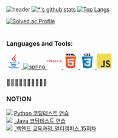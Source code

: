![header](https://capsule-render.vercel.app/api?type=waving&color=auto&height=200&section=header&text=LEE%20ZEUS&fontSize=70)
[![*'s github stats](https://github-readme-stats.vercel.app/api?username=Lee-Jewoo)](https://github.com/Lee-Jewoo)
[![Top Langs](https://github-readme-stats.vercel.app/api/top-langs/?username=Lee-Jewoo)](https://github.com/Lee-Jewoo/github-readme-stats)<br>

[![Solved.ac Profile](http://mazassumnida.wtf/api/generate_badge?boj=zeus0801)](https://solved.ac/zeus0801)<br><br>


<h3 align="left">Languages and Tools:</h3>
<p align="left"> 
<a href="https://www.java.com" target="_blank" rel="noreferrer"> <img src="https://raw.githubusercontent.com/devicons/devicon/master/icons/java/java-original.svg" alt="java" width="40" height="40"/> </a>
<a href="https://spring.io/" target="_blank" rel="noreferrer"> <img src="https://www.vectorlogo.zone/logos/springio/springio-icon.svg" alt="spring" width="40" height="40"/> </a>
<a href="https://www.oracle.com/" target="_blank" rel="noreferrer"> <img src="https://raw.githubusercontent.com/devicons/devicon/master/icons/oracle/oracle-original.svg" alt="oracle" width="40" height="40"/> </a>
<a href="https://www.w3.org/html/" target="_blank" rel="noreferrer"> <img src="https://raw.githubusercontent.com/devicons/devicon/master/icons/html5/html5-original-wordmark.svg" alt="html5" width="40" height="40"/> </a>
<a href="https://www.w3schools.com/css/" target="_blank" rel="noreferrer"> <img src="https://raw.githubusercontent.com/devicons/devicon/master/icons/css3/css3-original-wordmark.svg" alt="css3" width="40" height="40"/> </a>
<a href="https://developer.mozilla.org/en-US/docs/Web/JavaScript" target="_blank" rel="noreferrer"> <img src="https://raw.githubusercontent.com/devicons/devicon/master/icons/javascript/javascript-original.svg" alt="javascript" width="40" height="40"/> </a>
 </p>



### 🥔🥔🥔🥔🥔🥔🥔🥔🥔🥔<br>
### NOTION
<img src="https://github.com/Lee-jewoo/Lee-Jewoo/assets/137736223/c7f9055e-2312-4464-a58f-a29cba26e1bb" width="20"> [ Python 코딩테스트 연습](https://2zeus.notion.site/Python-dfbe8994b5594d62a3772c7c89660407?pvs=4)<br>
<img src="https://github.com/Lee-jewoo/Lee-Jewoo/assets/137736223/c7f9055e-2312-4464-a58f-a29cba26e1bb" width="20"> [_Java 코딩테스트 연습](https://2zeus.notion.site/Java-f7466b9fee6f486fb4eefe35f00acb13?pvs=4)<br>
<img src="https://github.com/Lee-jewoo/Lee-Jewoo/assets/137736223/c7f9055e-2312-4464-a58f-a29cba26e1bb" width="20"> [_백엔드 교육과정_멀티캠퍼스_15회차](https://2zeus.notion.site/KDT-acc2885514d84aa4a1d714f37fc2dae6?pvs=4)<br>

